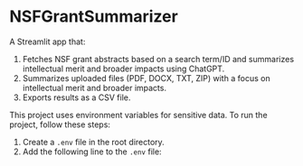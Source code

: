 # NSFGrantSummarizer
A Streamlit app that:
1. Fetches NSF grant abstracts based on a search term/ID and summarizes intellectual merit and broader impacts using ChatGPT.
2. Summarizes uploaded files (PDF, DOCX, TXT, ZIP) with a focus on intellectual merit and broader impacts.
3. Exports results as a CSV file.

This project uses environment variables for sensitive data. To run the project, follow these steps:

1. Create a `.env` file in the root directory.
2. Add the following line to the `.env` file:
